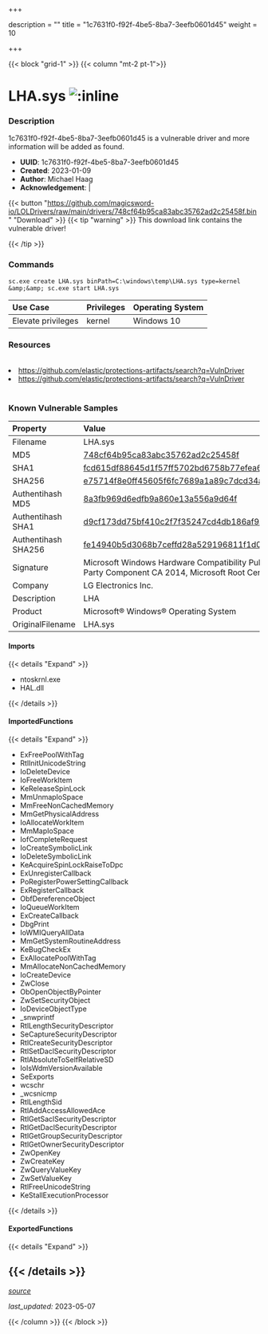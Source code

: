 +++

description = ""
title = "1c7631f0-f92f-4be5-8ba7-3eefb0601d45"
weight = 10

+++


{{< block "grid-1" >}}
{{< column "mt-2 pt-1">}}


# LHA.sys ![:inline](/images/twitter_verified.png) 


### Description

1c7631f0-f92f-4be5-8ba7-3eefb0601d45 is a vulnerable driver and more information will be added as found.
- **UUID**: 1c7631f0-f92f-4be5-8ba7-3eefb0601d45
- **Created**: 2023-01-09
- **Author**: Michael Haag
- **Acknowledgement**:  | [](https://twitter.com/)

{{< button "https://github.com/magicsword-io/LOLDrivers/raw/main/drivers/748cf64b95ca83abc35762ad2c25458f.bin" "Download" >}}
{{< tip "warning" >}}
This download link contains the vulnerable driver!

{{< /tip >}}

### Commands

```
sc.exe create LHA.sys binPath=C:\windows\temp\LHA.sys type=kernel &amp;&amp; sc.exe start LHA.sys
```

| Use Case | Privileges | Operating System | 
|:---- | ---- | ---- |
| Elevate privileges | kernel | Windows 10 |

### Resources
<br>
<li><a href=" https://github.com/elastic/protections-artifacts/search?q=VulnDriver"> https://github.com/elastic/protections-artifacts/search?q=VulnDriver</a></li>
<li><a href="https://github.com/elastic/protections-artifacts/search?q=VulnDriver">https://github.com/elastic/protections-artifacts/search?q=VulnDriver</a></li>
<br>

### Known Vulnerable Samples

| Property           | Value |
|:-------------------|:------|
| Filename           | LHA.sys |
| MD5                | [748cf64b95ca83abc35762ad2c25458f](https://www.virustotal.com/gui/file/748cf64b95ca83abc35762ad2c25458f) |
| SHA1               | [fcd615df88645d1f57ff5702bd6758b77efea6d0](https://www.virustotal.com/gui/file/fcd615df88645d1f57ff5702bd6758b77efea6d0) |
| SHA256             | [e75714f8e0ff45605f6fc7689a1a89c7dcd34aab66c6131c63fefaca584539cf](https://www.virustotal.com/gui/file/e75714f8e0ff45605f6fc7689a1a89c7dcd34aab66c6131c63fefaca584539cf) |
| Authentihash MD5   | [8a3fb969d6edfb9a860e13a556a9d64f](https://www.virustotal.com/gui/search/authentihash%253A8a3fb969d6edfb9a860e13a556a9d64f) |
| Authentihash SHA1  | [d9cf173dd75bf410c2f7f35247cd4db186af9a41](https://www.virustotal.com/gui/search/authentihash%253Ad9cf173dd75bf410c2f7f35247cd4db186af9a41) |
| Authentihash SHA256| [fe14940b5d3068b7ceffd28a529196811f1d0e175522f4dfab26573e7aca0bb4](https://www.virustotal.com/gui/search/authentihash%253Afe14940b5d3068b7ceffd28a529196811f1d0e175522f4dfab26573e7aca0bb4) |
| Signature         | Microsoft Windows Hardware Compatibility Publisher, Microsoft Windows Third Party Component CA 2014, Microsoft Root Certificate Authority 2010   |
| Company           | LG Electronics Inc. |
| Description       | LHA |
| Product           | Microsoft® Windows® Operating System |
| OriginalFilename  | LHA.sys |


#### Imports
{{< details "Expand" >}}
* ntoskrnl.exe
* HAL.dll

{{< /details >}}
#### ImportedFunctions
{{< details "Expand" >}}
* ExFreePoolWithTag
* RtlInitUnicodeString
* IoDeleteDevice
* IoFreeWorkItem
* KeReleaseSpinLock
* MmUnmapIoSpace
* MmFreeNonCachedMemory
* MmGetPhysicalAddress
* IoAllocateWorkItem
* MmMapIoSpace
* IofCompleteRequest
* IoCreateSymbolicLink
* IoDeleteSymbolicLink
* KeAcquireSpinLockRaiseToDpc
* ExUnregisterCallback
* PoRegisterPowerSettingCallback
* ExRegisterCallback
* ObfDereferenceObject
* IoQueueWorkItem
* ExCreateCallback
* DbgPrint
* IoWMIQueryAllData
* MmGetSystemRoutineAddress
* KeBugCheckEx
* ExAllocatePoolWithTag
* MmAllocateNonCachedMemory
* IoCreateDevice
* ZwClose
* ObOpenObjectByPointer
* ZwSetSecurityObject
* IoDeviceObjectType
* _snwprintf
* RtlLengthSecurityDescriptor
* SeCaptureSecurityDescriptor
* RtlCreateSecurityDescriptor
* RtlSetDaclSecurityDescriptor
* RtlAbsoluteToSelfRelativeSD
* IoIsWdmVersionAvailable
* SeExports
* wcschr
* _wcsnicmp
* RtlLengthSid
* RtlAddAccessAllowedAce
* RtlGetSaclSecurityDescriptor
* RtlGetDaclSecurityDescriptor
* RtlGetGroupSecurityDescriptor
* RtlGetOwnerSecurityDescriptor
* ZwOpenKey
* ZwCreateKey
* ZwQueryValueKey
* ZwSetValueKey
* RtlFreeUnicodeString
* KeStallExecutionProcessor

{{< /details >}}
#### ExportedFunctions
{{< details "Expand" >}}

{{< /details >}}
-----



[*source*](https://github.com/magicsword-io/LOLDrivers/tree/main/yaml/1c7631f0-f92f-4be5-8ba7-3eefb0601d45.yaml)

*last_updated:* 2023-05-07








{{< /column >}}
{{< /block >}}
